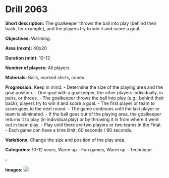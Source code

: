 # Drill 2063

**Short description:**
The goalkeeper throws the ball into play (behind their back, for example), and the players try to win it and score a goal.

**Objectives:**
Warming.

**Area (mxm):**
40x20

**Duration (min):**
10-12

**Number of players:**
All players

**Materials:**
Balls, marked shirts, cones

**Progression:**
Keep in mind: - Determine the size of the playing area and the goal position. - One goal with a goalkeeper, the other players individually, in pairs, or threes. - The goalkeeper throws the ball into play (e.g., behind their back), players try to win it and score a goal. - The first player or team to score goes to the next round. - The game continues until the last player or team is eliminated. - If the ball goes out of the playing area, the goalkeeper returns it to play (in individual play) or by throwing it in from where it went out in team play. - Play until there are two players or two teams in the Final. - Each game can have a time limit, 60 seconds / 90 seconds.

**Variations:**
Change the size and position of the play area.

**Categories:**
10-12 years, Warm up - Fun games, Warm up - Technique

**:**


**Images:**
![](https://www.coachingfutsal.com/\images\83d119a5-368a-486d-a34f-e702c6cc925e_360.png)

